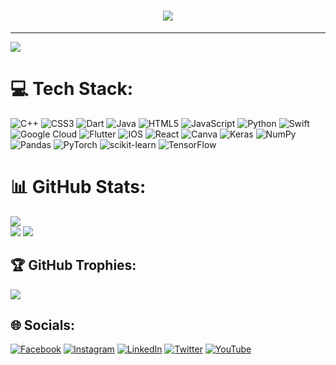 <h1 align="center">
 <img src="https://i.postimg.cc/rs720mdZ/Screenshot-2023-07-05-184115.png" />
</h1>

---
[![](https://visitcount.itsvg.in/api?id=arnavhavoc&icon=0&color=0)](https://visitcount.itsvg.in)

# 💻 Tech Stack:
[](https://img.shields.io/badge/c-%2300599C.svg?style=for-the-badge&logo=c&logoColor=white) ![C++](https://img.shields.io/badge/c++-%2300599C.svg?style=for-the-badge&logo=c%2B%2B&logoColor=white) ![CSS3](https://img.shields.io/badge/css3-%231572B6.svg?style=for-the-badge&logo=css3&logoColor=white) ![Dart](https://img.shields.io/badge/dart-%230175C2.svg?style=for-the-badge&logo=dart&logoColor=white) ![Java](https://img.shields.io/badge/java-%23ED8B00.svg?style=for-the-badge&logo=java&logoColor=white) ![HTML5](https://img.shields.io/badge/html5-%23E34F26.svg?style=for-the-badge&logo=html5&logoColor=white) ![JavaScript](https://img.shields.io/badge/javascript-%23323330.svg?style=for-the-badge&logo=javascript&logoColor=%23F7DF1E) ![Python](https://img.shields.io/badge/python-3670A0?style=for-the-badge&logo=python&logoColor=ffdd54) ![Swift](https://img.shields.io/badge/swift-F54A2A?style=for-the-badge&logo=swift&logoColor=white) ![Google Cloud](https://img.shields.io/badge/Google%20Cloud-%234285F4.svg?style=for-the-badge&logo=google-cloud&logoColor=white) ![Flutter](https://img.shields.io/badge/Flutter-%2302569B.svg?style=for-the-badge&logo=Flutter&logoColor=white) ![IOS](https://img.shields.io/badge/IOS-%2320232a.svg?style=for-the-badge&logo=apple&logoColor=white) ![React](https://img.shields.io/badge/react-%2320232a.svg?style=for-the-badge&logo=react&logoColor=%2361DAFB) ![Canva](https://img.shields.io/badge/Canva-%2300C4CC.svg?style=for-the-badge&logo=Canva&logoColor=white) ![Keras](https://img.shields.io/badge/Keras-%23D00000.svg?style=for-the-badge&logo=Keras&logoColor=white) ![NumPy](https://img.shields.io/badge/numpy-%23013243.svg?style=for-the-badge&logo=numpy&logoColor=white) ![Pandas](https://img.shields.io/badge/pandas-%23150458.svg?style=for-the-badge&logo=pandas&logoColor=white) ![PyTorch](https://img.shields.io/badge/PyTorch-%23EE4C2C.svg?style=for-the-badge&logo=PyTorch&logoColor=white) ![scikit-learn](https://img.shields.io/badge/scikit--learn-%23F7931E.svg?style=for-the-badge&logo=scikit-learn&logoColor=white) ![TensorFlow](https://img.shields.io/badge/TensorFlow-%23FF6F00.svg?style=for-the-badge&logo=TensorFlow&logoColor=white)

# 📊 GitHub Stats:
![](https://github-readme-stats.vercel.app/api/top-langs/?username=arnavhavoc&theme=dark&hide_border=false&include_all_commits=true&count_private=true&layout=compact)<br/>
![](https://github-readme-stats.vercel.app/api?username=arnavhavoc&theme=dark&hide_border=false&include_all_commits=true&count_private=true)
![](https://github-readme-streak-stats.herokuapp.com/?user=arnavhavoc&theme=dark&hide_border=false)

## 🏆 GitHub Trophies:
![](https://github-profile-trophy.vercel.app/?username=arnavhavoc&theme=discord&no-frame=true&no-bg=false&margin-w=4)

## 🌐 Socials:
[![Facebook](https://img.shields.io/badge/Facebook-%231877F2.svg?logo=Facebook&logoColor=white)](https://facebook.com/arnavhavoc) [![Instagram](https://img.shields.io/badge/Instagram-%23E4405F.svg?logo=Instagram&logoColor=white)](https://instagram.com/arnavhavoc) [![LinkedIn](https://img.shields.io/badge/LinkedIn-%230077B5.svg?logo=linkedin&logoColor=white)](https://linkedin.com/in/arnavhavoc) [![Twitter](https://img.shields.io/badge/Twitter-%231DA1F2.svg?logo=Twitter&logoColor=white)](https://twitter.com/arnavhavoc) [![YouTube](https://img.shields.io/badge/YouTube-%23FF0000.svg?logo=YouTube&logoColor=white)](https://youtube.com/@arnavhavoc) 

<!-- ### Activity Graph:
[![Abhishek's Github Activity Graph](https://github-readme-activity-graph.cyclic.app/graph?username=arnavhavoc&theme=dracula)](https://github.com/arnavhavoc/github-readme-activity-graph) -->
